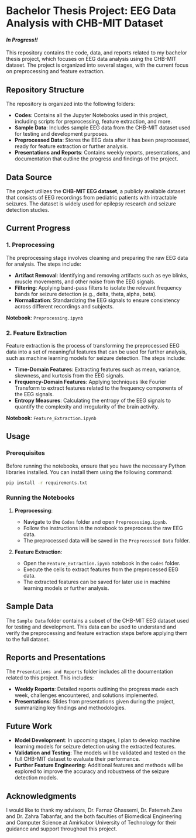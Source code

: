 # Bachelor Thesis Project: EEG Data Analysis with CHB-MIT Dataset

#### *In Progress!!*

This repository contains the code, data, and reports related to my bachelor thesis project, which focuses on EEG data analysis using the CHB-MIT dataset. The project is organized into several stages, with the current focus on preprocessing and feature extraction.

## Repository Structure

The repository is organized into the following folders:

- **Codes**: Contains all the Jupyter Notebooks used in this project, including scripts for preprocessing, feature extraction, and more.
- **Sample Data**: Includes sample EEG data from the CHB-MIT dataset used for testing and development purposes.
- **Preprocessed Data**: Stores the EEG data after it has been preprocessed, ready for feature extraction or further analysis.
- **Presentations and Reports**: Contains weekly reports, presentations, and documentation that outline the progress and findings of the project.

## Data Source

The project utilizes the **CHB-MIT EEG dataset**, a publicly available dataset that consists of EEG recordings from pediatric patients with intractable seizures. The dataset is widely used for epilepsy research and seizure detection studies.

## Current Progress

### 1. Preprocessing

The preprocessing stage involves cleaning and preparing the raw EEG data for analysis. The steps include:

- **Artifact Removal**: Identifying and removing artifacts such as eye blinks, muscle movements, and other noise from the EEG signals.
- **Filtering**: Applying band-pass filters to isolate the relevant frequency bands for seizure detection (e.g., delta, theta, alpha, beta).
- **Normalization**: Standardizing the EEG signals to ensure consistency across different recordings and subjects.

**Notebook**: `Preprocessing.ipynb`

### 2. Feature Extraction

Feature extraction is the process of transforming the preprocessed EEG data into a set of meaningful features that can be used for further analysis, such as machine learning models for seizure detection. The steps include:

- **Time-Domain Features**: Extracting features such as mean, variance, skewness, and kurtosis from the EEG signals.
- **Frequency-Domain Features**: Applying techniques like Fourier Transform to extract features related to the frequency components of the EEG signals.
- **Entropy Measures**: Calculating the entropy of the EEG signals to quantify the complexity and irregularity of the brain activity.

**Notebook**: `Feature_Extraction.ipynb`

## Usage

### Prerequisites

Before running the notebooks, ensure that you have the necessary Python libraries installed. You can install them using the following command:

```bash
pip install -r requirements.txt
```

### Running the Notebooks

1. **Preprocessing**:
   - Navigate to the `Codes` folder and open `Preprocessing.ipynb`.
   - Follow the instructions in the notebook to preprocess the raw EEG data.
   - The preprocessed data will be saved in the `Preprocessed Data` folder.

2. **Feature Extraction**:
   - Open the `Feature_Extraction.ipynb` notebook in the `Codes` folder.
   - Execute the cells to extract features from the preprocessed EEG data.
   - The extracted features can be saved for later use in machine learning models or further analysis.

## Sample Data

The `Sample Data` folder contains a subset of the CHB-MIT EEG dataset used for testing and development. This data can be used to understand and verify the preprocessing and feature extraction steps before applying them to the full dataset.

## Reports and Presentations

The `Presentations and Reports` folder includes all the documentation related to this project. This includes:

- **Weekly Reports**: Detailed reports outlining the progress made each week, challenges encountered, and solutions implemented.
- **Presentations**: Slides from presentations given during the project, summarizing key findings and methodologies.

## Future Work

- **Model Development**: In upcoming stages, I plan to develop machine learning models for seizure detection using the extracted features.
- **Validation and Testing**: The models will be validated and tested on the full CHB-MIT dataset to evaluate their performance.
- **Further Feature Engineering**: Additional features and methods will be explored to improve the accuracy and robustness of the seizure detection models.

## Acknowledgments

I would like to thank my advisors, Dr. Farnaz Ghassemi, Dr. Fatemeh Zare and Dr. Zahra Tabanfar, and the both faculties of Biomedical Engineering and Computer Science at Amirkabor University of Technology for their guidance and support throughout this project.
